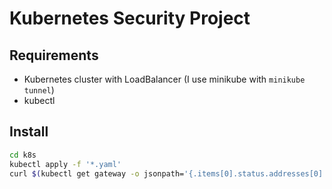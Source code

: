 # Kubernetes Security Project

## Requirements

- Kubernetes cluster with LoadBalancer (I use minikube with `minikube tunnel`)
- kubectl

## Install

```sh
cd k8s
kubectl apply -f '*.yaml'
curl $(kubectl get gateway -o jsonpath='{.items[0].status.addresses[0].value}')/aggregator
```
